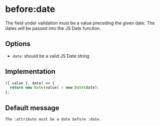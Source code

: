 # before:date

The field under validation must be a value preceding the given date. The dates will be passed into the JS Date function.

## Options

- `date`: should be a valid JS Date string

## Implementation

```js
({ value }, date) => {
  return new Date(value) < new Date(date);
};
```

## Default message

```
The :attribute must be a date before :date.
```
